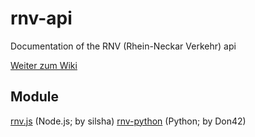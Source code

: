 rnv-api
=======

Documentation of the RNV (Rhein-Neckar Verkehr) api

[Weiter zum Wiki](https://github.com/silsha/rnv-api/wiki)


Module
------
[rnv.js](https://github.com/silsha/rnv.js) (Node.js; by silsha)
[rnv-python](https://github.com/Don42/rnv-python) (Python; by Don42)
